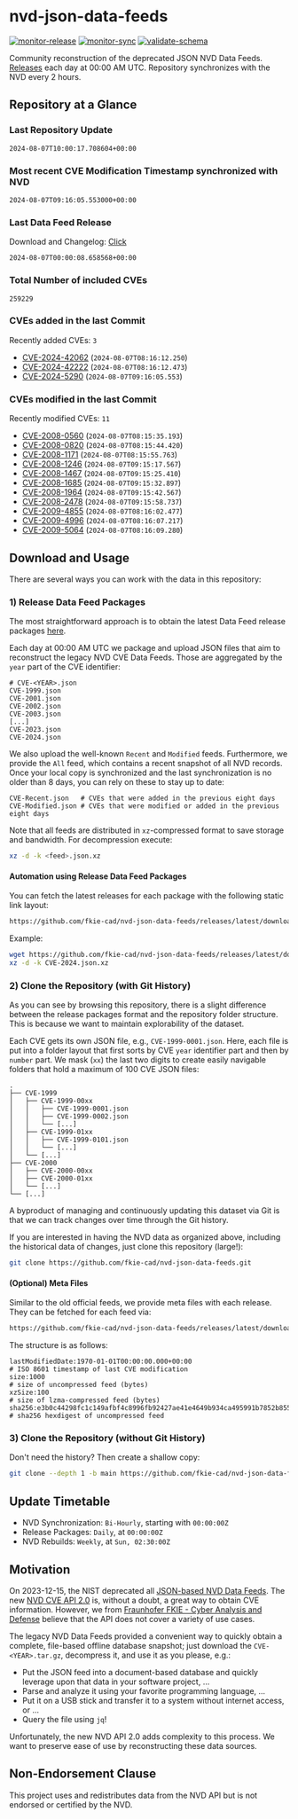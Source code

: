 # nvd-json-data-feeds

[![monitor-release](https://github.com/fkie-cad/nvd-json-data-feeds/actions/workflows/monitor_release.yml/badge.svg)](https://github.com/fkie-cad/nvd-json-data-feeds/actions/workflows/monitor_release.yml)
[![monitor-sync](https://github.com/fkie-cad/nvd-json-data-feeds/actions/workflows/monitor_sync.yml/badge.svg)](https://github.com/fkie-cad/nvd-json-data-feeds/actions/workflows/monitor_sync.yml)
[![validate-schema](https://github.com/fkie-cad/nvd-json-data-feeds/actions/workflows/validate_schema.yml/badge.svg)](https://github.com/fkie-cad/nvd-json-data-feeds/actions/workflows/validate_schema.yml)

Community reconstruction of the deprecated JSON NVD Data Feeds.
[Releases](https://github.com/fkie-cad/nvd-json-data-feeds/releases/latest) each day at 00:00 AM UTC.
Repository synchronizes with the NVD every 2 hours.

## Repository at a Glance

### Last Repository Update

```plain
2024-08-07T10:00:17.708604+00:00
```

### Most recent CVE Modification Timestamp synchronized with NVD

```plain
2024-08-07T09:16:05.553000+00:00
```

### Last Data Feed Release

Download and Changelog: [Click](https://github.com/fkie-cad/nvd-json-data-feeds/releases/latest)

```plain
2024-08-07T00:00:08.658568+00:00
```

### Total Number of included CVEs

```plain
259229
```

### CVEs added in the last Commit

Recently added CVEs: `3`

- [CVE-2024-42062](CVE-2024/CVE-2024-420xx/CVE-2024-42062.json) (`2024-08-07T08:16:12.250`)
- [CVE-2024-42222](CVE-2024/CVE-2024-422xx/CVE-2024-42222.json) (`2024-08-07T08:16:12.473`)
- [CVE-2024-5290](CVE-2024/CVE-2024-52xx/CVE-2024-5290.json) (`2024-08-07T09:16:05.553`)


### CVEs modified in the last Commit

Recently modified CVEs: `11`

- [CVE-2008-0560](CVE-2008/CVE-2008-05xx/CVE-2008-0560.json) (`2024-08-07T08:15:35.193`)
- [CVE-2008-0820](CVE-2008/CVE-2008-08xx/CVE-2008-0820.json) (`2024-08-07T08:15:44.420`)
- [CVE-2008-1171](CVE-2008/CVE-2008-11xx/CVE-2008-1171.json) (`2024-08-07T08:15:55.763`)
- [CVE-2008-1246](CVE-2008/CVE-2008-12xx/CVE-2008-1246.json) (`2024-08-07T09:15:17.567`)
- [CVE-2008-1467](CVE-2008/CVE-2008-14xx/CVE-2008-1467.json) (`2024-08-07T09:15:25.410`)
- [CVE-2008-1685](CVE-2008/CVE-2008-16xx/CVE-2008-1685.json) (`2024-08-07T09:15:32.897`)
- [CVE-2008-1964](CVE-2008/CVE-2008-19xx/CVE-2008-1964.json) (`2024-08-07T09:15:42.567`)
- [CVE-2008-2478](CVE-2008/CVE-2008-24xx/CVE-2008-2478.json) (`2024-08-07T09:15:58.737`)
- [CVE-2009-4855](CVE-2009/CVE-2009-48xx/CVE-2009-4855.json) (`2024-08-07T08:16:02.477`)
- [CVE-2009-4996](CVE-2009/CVE-2009-49xx/CVE-2009-4996.json) (`2024-08-07T08:16:07.217`)
- [CVE-2009-5064](CVE-2009/CVE-2009-50xx/CVE-2009-5064.json) (`2024-08-07T08:16:09.280`)


## Download and Usage

There are several ways you can work with the data in this repository:

### 1) Release Data Feed Packages

The most straightforward approach is to obtain the latest Data Feed release packages [here](https://github.com/fkie-cad/nvd-json-data-feeds/releases/latest).

Each day at 00:00 AM UTC we package and upload JSON files that aim to reconstruct the legacy NVD CVE Data Feeds.
Those are aggregated by the `year` part of the CVE identifier:

```
# CVE-<YEAR>.json
CVE-1999.json
CVE-2001.json
CVE-2002.json
CVE-2003.json
[...]
CVE-2023.json
CVE-2024.json
```

We also upload the well-known `Recent` and `Modified` feeds.
Furthermore, we provide the `All` feed, which contains a recent snapshot of all NVD records.
Once your local copy is synchronized and the last synchronization is no older than 8 days, you can rely on these to stay up to date:

```plain
CVE-Recent.json   # CVEs that were added in the previous eight days
CVE-Modified.json # CVEs that were modified or added in the previous eight days
```

Note that all feeds are distributed in `xz`-compressed format to save storage and bandwidth.
For decompression execute:

```sh
xz -d -k <feed>.json.xz
```

#### Automation using Release Data Feed Packages

You can fetch the latest releases for each package with the following static link layout:

```sh
https://github.com/fkie-cad/nvd-json-data-feeds/releases/latest/download/CVE-<YEAR>.json.xz
```

Example:

```sh
wget https://github.com/fkie-cad/nvd-json-data-feeds/releases/latest/download/CVE-2024.json.xz
xz -d -k CVE-2024.json.xz
```

### 2) Clone the Repository (with Git History)

As you can see by browsing this repository, there is a slight difference between the release packages format and the repository folder structure.
This is because we want to maintain explorability of the dataset.

Each CVE gets its own JSON file, e.g., `CVE-1999-0001.json`.
Here, each file is put into a folder layout that first sorts by CVE `year` identifier part and then by `number` part.
We mask (`xx`) the last two digits to create easily navigable folders that hold a maximum of 100 CVE JSON files:

```plain
.
├── CVE-1999
│   ├── CVE-1999-00xx
│   │   ├── CVE-1999-0001.json
│   │   ├── CVE-1999-0002.json
│   │   └── [...]
│   ├── CVE-1999-01xx
│   │   ├── CVE-1999-0101.json
│   │   └── [...]
│   └── [...]
├── CVE-2000
│   ├── CVE-2000-00xx
│   ├── CVE-2000-01xx
│   └── [...]
└── [...]
```

A byproduct of managing and continuously updating this dataset via Git is that we can track changes over time through the Git history.

If you are interested in having the NVD data as organized above, including the historical data of changes, just clone this repository (large!):

```sh
git clone https://github.com/fkie-cad/nvd-json-data-feeds.git
```

#### (Optional) Meta Files

Similar to the old official feeds, we provide meta files with each release. They can be fetched for each feed via:

```sh
https://github.com/fkie-cad/nvd-json-data-feeds/releases/latest/download/CVE-<YEAR>.meta
```

The structure is as follows:

```plain
lastModifiedDate:1970-01-01T00:00:00.000+00:00                          # ISO 8601 timestamp of last CVE modification
size:1000                                                               # size of uncompressed feed (bytes)
xzSize:100                                                              # size of lzma-compressed feed (bytes)
sha256:e3b0c44298fc1c149afbf4c8996fb92427ae41e4649b934ca495991b7852b855 # sha256 hexdigest of uncompressed feed
```

### 3) Clone the Repository (without Git History)

Don't need the history? Then create a shallow copy:

```sh
git clone --depth 1 -b main https://github.com/fkie-cad/nvd-json-data-feeds.git
```


## Update Timetable

* NVD Synchronization: `Bi-Hourly`, starting with `00:00:00Z`
* Release Packages: `Daily`, at `00:00:00Z`
* NVD Rebuilds: `Weekly`, at `Sun, 02:30:00Z`


## Motivation

On 2023-12-15, the NIST deprecated all [JSON-based NVD Data Feeds](https://nvd.nist.gov/vuln/data-feeds#divRetirementBanner-1).
The new [NVD CVE API 2.0](https://nvd.nist.gov/developers/vulnerabilities) is, without a doubt, a great way to obtain CVE information.
However, we from [Fraunhofer FKIE - Cyber Analysis and Defense](https://www.fkie.fraunhofer.de/en/departments/cad.html) believe that the API does not cover a variety of use cases.

The legacy NVD Data Feeds provided a convenient way to quickly obtain a complete, file-based offline database snapshot; just download the `CVE-<YEAR>.tar.gz`, decompress it, and use it as you please, e.g.:

- Put the JSON feed into a document-based database and quickly leverage upon that data in your software project, ...
- Parse and analyze it using your favorite programming language, ...
- Put it on a USB stick and transfer it to a system without internet access, or ...
- Query the file using `jq`!

Unfortunately, the new NVD API 2.0 adds complexity to this process.
We want to preserve ease of use by reconstructing these data sources.

## Non-Endorsement Clause

This project uses and redistributes data from the NVD API but is not endorsed or certified by the NVD.